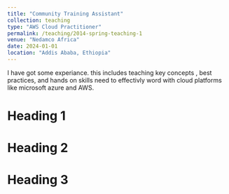 ```yaml
---
title: "Community Training Assistant"
collection: teaching
type: "AWS Cloud Practitioner"
permalink: /teaching/2014-spring-teaching-1
venue: "Nedamco Africa"
date: 2024-01-01
location: "Addis Ababa, Ethiopia"
---
```



I have got some experiance. this includes teaching key concepts , best practices, and  hands on skills need to effectivly word with cloud platforms like microsoft azure and AWS.

Heading 1
======

Heading 2
======

Heading 3
======
